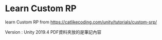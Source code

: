 # Learn Custom RP
learn Custom RP from https://catlikecoding.com/unity/tutorials/custom-srp/

Version : Unity 2019.4 
PDF資料夾放的是筆記內容
